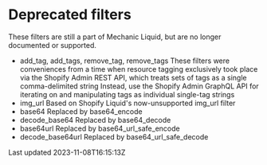 # Deprecated filters

These filters are still a part of Mechanic Liquid, but are no longer documented or supported.

- add\_tag, add\_tags, remove\_tag, remove\_tags These filters were conveniences from a time when resource tagging exclusively took place via the Shopify Admin REST API, which treats sets of tags as a single comma-delimited string Instead, use the Shopify Admin GraphQL API for iterating on and manipulating tags as individual single-tag strings
- img\_url Based on Shopify Liquid's now-unsupported img\_url filter
- base64 Replaced by base64\_encode
- decode\_base64 Replaced by base64\_decode
- base64url Replaced by base64\_url\_safe\_encode
- decode\_base64url Replaced by base64\_url\_safe\_decode

Last updated 2023-11-08T16:15:13Z